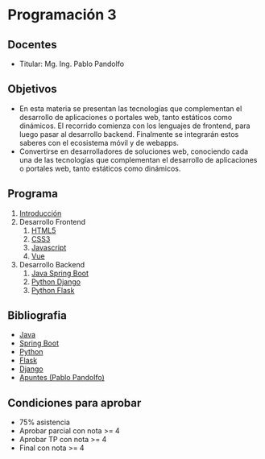 # Programación 3

## Docentes

* Titular: Mg. Ing. Pablo Pandolfo

## Objetivos

* En esta materia se presentan las tecnologías que complementan el desarrollo de aplicaciones o portales web, tanto estáticos como dinámicos. El recorrido comienza con los lenguajes de frontend, para luego pasar al desarrollo backend. Finalmente se integrarán estos saberes con el ecosistema móvil y de webapps.
* Convertirse en desarrolladores de soluciones web, conociendo cada una de las tecnologías que complementan el desarrollo de aplicaciones o portales web, tanto estáticos como dinámicos.

## Programa

1. [Introducción](doc/introduccion.md)
1. Desarrollo Frontend
     1. [HTML5](doc/html5.md)
     1. [CSS3](doc/css3.md)
     1. [Javascript](doc/js.md)
     1. [Vue](doc/vue.md)
1. Desarrollo Backend
     1. [Java Spring Boot](doc/spring-boot.md)
     1. [Python Django](doc/django.md)
     1. [Python Flask](doc/flask.md)

## Bibliografia

* [Java](https://www.java.com/es/)
* [Spring Boot](https://spring.io/projects/spring-boot)
* [Python](https://www.python.org)
* [Flask](https://flask-es.readthedocs.io)
* [Django](https://www.djangoproject.com)
* [Apuntes (Pablo Pandolfo)](doc/)

## Condiciones para aprobar

* 75% asistencia
* Aprobar parcial con nota >= 4
* Aprobar TP con nota >= 4
* Final con nota >= 4
